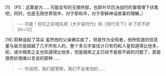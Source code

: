 
[1] （PS：这算是为……可能会写的无限终部，也即升华历决战时的事情埋下伏笔吧，同时，也是无限世界观中，对于耶和华，对于耶稣神话故事的理解。）
>--- 可能！挖坑之前咱先把《大宇宙时代》和《侠行天下》补了好不好[fn=12]<br>

[16] 耶稣竖起了耳朵 虽然他的父亲确实疯了，但是作为全知者，他所知道的信息量与层次是超越了几乎所有人的，整个多元宇宙估计只有钧和人皇知道得比他多，呃，或许搞笑之主也知道得比他多，但是搞笑之主已经不是疯不疯的问题了，那是很奇妙很难以言说的那种……
>--- 你说吧，我们是警察，我们不会害怕的……<br>
